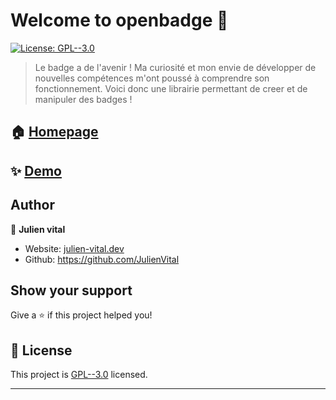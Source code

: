 # Welcome to openbadge 👋

[![License: GPL--3.0](https://img.shields.io/badge/License-GPL--3.0-yellow.svg)](https://opensource.org/licenses/GPL-3.0)

> Le badge a de l'avenir !
> Ma curiosité et mon envie de développer de nouvelles compétences m'ont poussé à comprendre son fonctionnement.
> Voici donc une librairie permettant de creer et de manipuler des badges !

## 🏠 [Homepage](https://github.com/JulienVital/Open-Badge-Library)

## ✨ [Demo ](https://github.com/JulienVital/openbadge)

## Author

👤 **Julien vital**

* Website: [julien-vital.dev](julien-vital.dev)
* Github: <https://github.com/JulienVital>

## Show your support

Give a ⭐️ if this project helped you!

## 📝 License

This project is [GPL--3.0](https://opensource.org/licenses/GPL-3.0) licensed.

***

